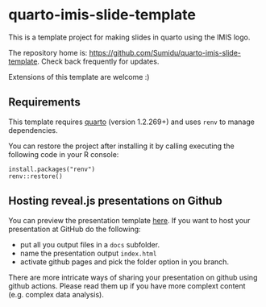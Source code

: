 # quarto-imis-slide-template

This is a template project for making slides in quarto using the IMIS logo.

The repository home is: https://github.com/Sumidu/quarto-imis-slide-template.
Check back frequently for updates.

Extensions of this template are welcome :)

## Requirements

This template requires [quarto](https://quarto.org/) (version 1.2.269+) and uses `renv` to manage dependencies.

You can restore the project after installing it by calling executing the following code in your R console:

```
install.packages("renv")
renv::restore()
``` 


## Hosting reveal.js presentations on Github

You can preview the presentation template [here](https://sumidu.github.io/quarto-imis-slide-template/).
If you want to host your presentation at GitHub do the following:

- put all you output files in a `docs` subfolder.
- name the presentation output `index.html`
- activate github pages and pick the folder option in you branch.

There are more intricate ways of sharing your presentation on github using github actions.
Please read them up if you have more complext content (e.g. complex data analysis).
